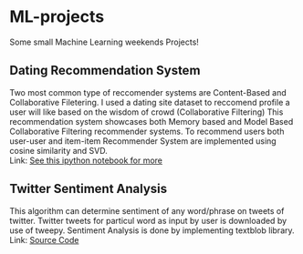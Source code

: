 # ML-projects
Some small Machine Learning weekends Projects!

## Dating Recommendation System
Two most common type of reccomender systems are Content-Based and Collaborative Filetering.
I used a dating site dataset to reccomend profile a user will like based on the wisdom of crowd (Collaborative Filtering)
This recommendation system showcases both Memory based and Model Based Collaborative Filtering recommender systems. To recommend users both user-user and item-item Recommender System are implemented using cosine similarity and SVD. <br>
Link: [See this ipython notebook for more](https://github.com/aditya98ak/ML-projects/blob/master/Dating_Recommendation.ipynb)

## Twitter Sentiment Analysis
This algorithm can determine sentiment of any word/phrase on tweets of twitter. Twitter tweets for particul word as input by user is downloaded by use of tweepy. 
Sentiment Analysis is done by implementing textblob library. <br>
Link: [Source Code](https://github.com/aditya98ak/ML-projects/blob/master/sentiment_analysis.py)
